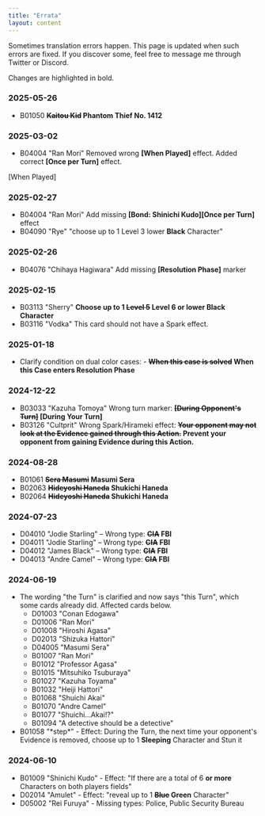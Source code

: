 ```yaml
---
title: "Errata"
layout: content
---
```


Sometimes translation errors happen. This page is updated when such errors are fixed.
If you discover some, feel free to message me through Twitter or Discord.

Changes are highlighted in bold.

### 2025-05-26

* B01050 **~~Kaitou Kid~~ Phantom Thief No. 1412**

### 2025-03-02

* B04004 "Ran Mori"  Removed wrong **[When Played]** effect. Added correct **[Once per Turn]** effect.

[When Played]

### 2025-02-27

* B04004 "Ran Mori"  Add missing **[Bond: Shinichi Kudo][Once per Turn]** effect
* B04090 "Rye"  "choose up to 1 Level 3 lower **Black** Character"

### 2025-02-26

* B04076 "Chihaya Hagiwara"  Add missing **[Resolution Phase]** marker

### 2025-02-15

* B03113 "Sherry"  **Choose up to 1 ~~Level 5~~ Level 6 or lower Black Character**
* B03116 "Vodka"  This card should not have a Spark effect.

### 2025-01-18

* Clarify condition on dual color cases: - **~~When this case is solved~~ When this Case enters Resolution Phase**

### 2024-12-22

* B03033 "Kazuha Tomoya"  Wrong turn marker: **~~[During Opponent's Turn]~~ [During Your Turn]**
* B03126 "Cultprit" Wrong Spark/Hirameki effect: **~~Your opponent may not look at the Evidence gained through this Action.~~ Prevent your opponent from gaining Evidence during this Action.**

### 2024-08-28

* B01061 **~~Sera Masumi~~ Masumi Sera**
* B02063 **~~Hideyoshi Haneda~~ Shukichi Haneda**
* B02064 **~~Hideyoshi Haneda~~ Shukichi Haneda**

### 2024-07-23

* D04010 "Jodie Starling" – Wrong type: **~~CIA~~ FBI**
* D04011 "Jodie Starling" – Wrong type: **~~CIA~~ FBI**
* D04012 "James Black" – Wrong type: **~~CIA~~ FBI**
* D04013 "Andre Camel" – Wrong type: **~~CIA~~ FBI**

### 2024-06-19

* The wording "the Turn" is clarified and now says "this Turn", which some cards already did. Affected cards below.
  * D01003 "Conan Edogawa"
  * D01006 "Ran Mori"
  * D01008 "Hiroshi Agasa"
  * D02013 "Shizuka Hattori"
  * D04005 "Masumi Sera"
  * B01007 "Ran Mori"
  * B01012 "Professor Agasa"
  * B01015 "Mitsuhiko Tsuburaya"
  * B01027 "Kazuha Toyama"
  * B01032 "Heiji Hattori"
  * B01068 "Shuichi Akai"
  * B01070 "Andre Camel"
  * B01077 "Shuichi…Akai!?"
  * B01094 "A detective should be a detective"
* B01058 "\*step*" - Effect: During the Turn, the next time your opponent's Evidence is removed, choose up to 1 **Sleeping** Character and Stun it

### 2024-06-10

* B01009 "Shinichi Kudo" - Effect: "If there are a total of 6 **or more** Characters on both players fields"
* D02014 "Amulet" - Effect: "reveal up to 1 **~~Blue~~ Green** Character"
* D05002 "Rei Furuya" - Missing types: Police, Public Security Bureau